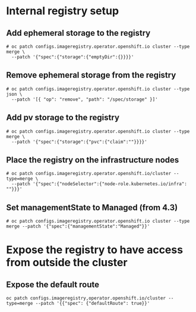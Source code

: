 # Internal registry setup

## Add ephemeral storage to the registry
```
# oc patch configs.imageregistry.operator.openshift.io cluster --type merge \
  --patch '{"spec":{"storage":{"emptyDir":{}}}}'
```

## Remove ephemeral storage from the registry

```
# oc patch configs.imageregistry.operator.openshift.io cluster --type json \
  --patch '[{ "op": "remove", "path": "/spec/storage" }]'
```

## Add pv storage to the registry

```
# oc patch configs.imageregistry.operator.openshift.io cluster --type merge \
  --patch '{"spec":{"storage":{"pvc":{"claim":""}}}}'
```

## Place the registry on the infrastructure nodes

```
# oc patch configs.imageregistry.operator.openshift.io/cluster --type=merge \
  --patch '{"spec":{"nodeSelector":{"node-role.kubernetes.io/infra": ""}}}'
```

## Set managementState to Managed (from 4.3)

```
# oc patch configs.imageregistry.operator.openshift.io cluster --type merge --patch '{"spec":{"managementState":"Managed"}}'
```
# Expose the registry to have access from outside the cluster
## Expose the default route

```
oc patch configs.imageregistry,operator.openshift.io/cluster --type=merge --patch '{{"spec": {"defaultRoute": true}}'
```
